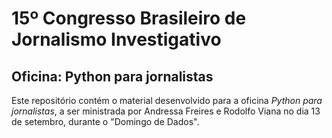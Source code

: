 # 15º Congresso Brasileiro de Jornalismo Investigativo

## Oficina: Python para jornalistas

Este repositório contém o material desenvolvido para a oficina *Python para jornalistas*, a ser ministrada por Andressa Freires e Rodolfo Viana no dia 13 de setembro, durante o "Domingo de Dados".



